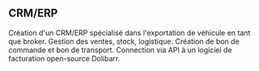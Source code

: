 ## CRM/ERP

Création d'un CRM/ERP spécialisé dans l'exportation de véhicule en tant que broker. 
Gestion des ventes, stock, logistique. 
Création de bon de commande et bon de transport. 
Connection via API à un logiciel de facturation open-source Dolibarr. 
